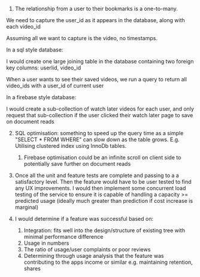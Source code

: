 1. The relationship from a user to their bookmarks is a one-to-many.

We need to capture the user_id as it appears in the database, along with each video_id

Assuming all we want to capture is the video, no timestamps.

In a sql style database:

I would create one large joining table in the database containing two foreign key columns: userIid, video_id

When a user wants to see their saved videos, we run a query to return all video_ids with a user_id of current user

In a firebase style database:

I would create a sub-collection of watch later videos for each user, and only request that sub-collection if the user clicked their watch later page to save on document reads

2. SQL optimisation: something to speed up the query time as a simple "SELECT \* FROM WHERE" can slow down as the table grows. E.g. Utilising clustered index using InnoDb tables.

   1. Firebase optimisation could be an infinite scroll on client side to potentially save further on document reads

3. Once all the unit and feature tests are complete and passing to a a satisfactory level. Then the feature would have to be user tested to find any UX improvements. I would then implement some concurrent load testing of the service to ensure it is capable of handling a capacity >= predicted usage (ideally much greater than prediction if cost increase is marginal)

4. I would determine if a feature was successful based on:
   1. Integration: fits well into the design/structure of existing tree with minimal performance difference
   2. Usage in numbers
   3. The ratio of usage/user complaints or poor reviews
   4. Determining through usage analysis that the feature was contributing to the apps income or similar e.g. maintaining retention, shares
